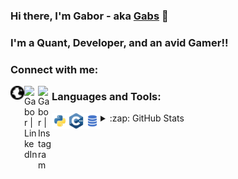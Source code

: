 ### Hi there, I'm Gabor - aka [Gabs][website] 👋

### I'm a Quant, Developer, and an avid Gamer!!

### Connect with me:

[<img align="left" alt="gaborbakos.github.io" width="22px" src="https://raw.githubusercontent.com/iconic/open-iconic/master/svg/globe.svg" />][website]
[<img align="left" alt="Gabor | LinkedIn" width="22px" src="https://cdn.jsdelivr.net/npm/simple-icons@v3/icons/linkedin.svg" />][linkedin]
[<img align="left" alt="Gabor | Instagram" width="22px" src="https://cdn.jsdelivr.net/npm/simple-icons@v3/icons/instagram.svg" />][instagram]


### Languages and Tools:


[<img align="left" alt="Python" width="26px" src="https://raw.githubusercontent.com/github/explore/80688e429a7d4ef2fca1e82350fe8e3517d3494d/topics/python/python.png" />][repo]
[<img align="left" alt="C++" width="26px" src="https://raw.githubusercontent.com/github/explore/80688e429a7d4ef2fca1e82350fe8e3517d3494d/topics/cpp/cpp.png" />][repo]
[<img align="left" alt="SQL" width="26px" src="https://raw.githubusercontent.com/github/explore/80688e429a7d4ef2fca1e82350fe8e3517d3494d/topics/sql/sql.png" />][repo]



<details>
  <summary>:zap: GitHub Stats</summary>
  <img align="left" alt="GaborBakos's GitHub Stats" src="https://github-readme-stats.codestackr.vercel.app/api?username=GaborBakos&show_icons=true&hide_border=true&theme=radical" />
</details>


[website]: https://gaborbakos.github.io/
[instagram]: https://www.instagram.com/bakosgabor23/
[linkedin]: https://www.linkedin.com/in/gaborbakos23/
[repo]: https://github.com/GaborBakos/deep_learning
